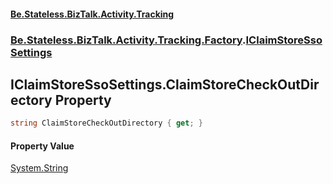 #### [Be.Stateless.BizTalk.Activity.Tracking](README.md 'README')
### [Be.Stateless.BizTalk.Activity.Tracking.Factory](Be.Stateless.BizTalk.Activity.Tracking.Factory.md 'Be.Stateless.BizTalk.Activity.Tracking.Factory').[IClaimStoreSsoSettings](IClaimStoreSsoSettings.md 'Be.Stateless.BizTalk.Activity.Tracking.Factory.IClaimStoreSsoSettings')

## IClaimStoreSsoSettings.ClaimStoreCheckOutDirectory Property

```csharp
string ClaimStoreCheckOutDirectory { get; }
```

#### Property Value
[System.String](https://docs.microsoft.com/en-us/dotnet/api/System.String 'System.String')